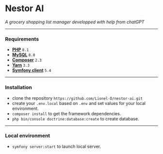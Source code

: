 # Nestor AI

*A grocery shopping list manager developped with help from chatGPT*

---

### Requirements

- **[PHP](https://www.php.net/)** `8.1`
- **[MySQL](https://www.mysql.com/)** `8.0`
- **[Composer](https://getcomposer.org/)** `2.3`
- **[Yarn](https://yarnpkg.com)** `3.3`
- **[Symfony client](https://symfony.com/download)** `5.4`

---

### Installation

- clone the repository `https://github.com/Lionel-D/nestor-ai.git`
- create your `.env.local` based on `.env` and set values for your local environment.
- `composer install` to get the framework dependencies.
- `php bin/console doctrine:database:create` to create database.

---

### Local environment

- `symfony server:start` to launch local server.
